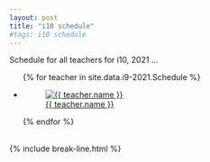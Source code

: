 ```yaml
---
layout: post
title: "i10 schedule"
#tags: i10 schedule
---
```


Schedule for all teachers for i10, 2021 ...

<ul class="photo-gallery">
  {% for teacher in site.data.i9-2021.Schedule %}
    <li>
      <a href="{{ site.gdrive }}{{ teacher.link }}">
        <figure>
          <img src="{{ teacher.photo | relative_url }}" alt="{{ teacher.name }}">
          <figcaption>{{ teacher.name }}</figcaption>
        </figure> 
      </a>
    </li>
  {% endfor %}
</ul>

<br>
{% include break-line.html %}

